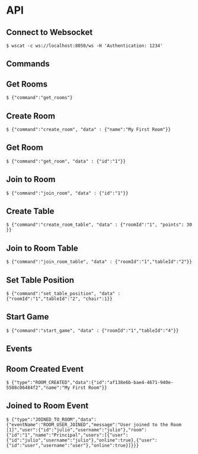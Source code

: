 
API
=
Connect to Websocket
-----
    $ wscat -c ws://localhost:8050/ws -H 'Authentication: 1234'


Commands
--------

Get Rooms
--------

    $ {"command":"get_rooms"}

Create Room
--------

    $ {"command":"create_room", "data" : {"name":"My First Room"}}
    

Get Room
--------
    $ {"command":"get_room", "data" : {"id":"1"}}


Join to Room
--------
    $ {"command":"join_room", "data" : {"id":"1"}}
    

Create Table
--------
    $ {"command":"create_room_table", "data" : {"roomId":"1", "points": 30 }}

Join to Room Table
--------
    $ {"command":"join_room_table", "data" : {"roomId":"1","tableId":"2"}}
    
Set Table Position
--------
    $ {"command":"set_table_position", "data" : {"roomId":"1","tableId":"2", "chair":1}}

Start Game
--------
    
    $ {"command":"start_game", "data" : {"roomId":"1","tableId":"4"}}

    
Events
-------

Room Created Event
-------    

    $ {"type":"ROOM_CREATED","data":{"id":"af138e6b-bae4-4671-940e-5508c06484f2","name":"My First Room"}}


Joined to Room Event
------

    $ {"type":"JOINED_TO_ROOM","data":{"eventName":"ROOM_USER_JOINED","message":"User joined to the Room [1]","user":{"id":"julio","username":"julio"},"room":{"id":"1","name":"Principal","users":[{"user":{"id":"julio","username":"julio"},"online":true},{"user":{"id":"user","username":"user"},"online":true}]}}}
